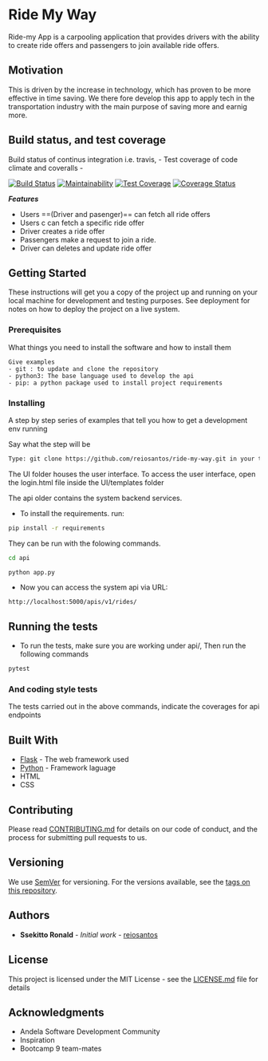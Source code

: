 # Ride My Way

Ride-my App is a carpooling application that provides drivers with the ability to create ride offers and passengers to join available ride offers.

## Motivation

This is driven by the increase in technology, which has proven to be more effective in time saving.
We there fore develop this app to apply tech in the transportation industry with the main purpose of saving more and earnig more.

## Build status, and test coverage

Build status of continus integration i.e. travis, -
Test coverage of code climate and coveralls -

[![Build Status](https://travis-ci.org/reiosantos/Ride-my-way.svg?branch=develop)](https://travis-ci.org/reiosantos/Ride-my-way)
[![Maintainability](https://api.codeclimate.com/v1/badges/3b09b9ffe616d7ba85e4/maintainability)](https://codeclimate.com/github/reiosantos/Ride-my-way/maintainability)
[![Test Coverage](https://api.codeclimate.com/v1/badges/3b09b9ffe616d7ba85e4/test_coverage)](https://codeclimate.com/github/reiosantos/Ride-my-way/test_coverage)
[![Coverage Status](https://coveralls.io/repos/github/reiosantos/Ride-my-way/badge.svg?branch=develop)](https://coveralls.io/github/reiosantos/Ride-my-way?branch=develop)



***Features***

 * Users ==(Driver and pasenger)== can fetch all ride offers
 * Users c can fetch a specific ride offer
 * Driver creates a ride offer
 * Passengers make a request to join a ride.
 * Driver can deletes and update ride offer

## Getting Started

These instructions will get you a copy of the project up and running on your local machine for development and testing purposes. See deployment for notes on how to deploy the project on a live system.

### Prerequisites

What things you need to install the software and how to install them

```
Give examples
- git : to update and clone the repository
- python3: The base language used to develop the api
- pip: a python package used to install project requirements
```

### Installing

A step by step series of examples that tell you how to get a development env running

Say what the step will be

```bash
Type: git clone https://github.com/reiosantos/ride-my-way.git in your terminal.
```
The UI folder houses the user interface. To access the user interface, open the login.html file inside the UI/templates folder


The api older contains the system backend services.

- To install the requirements. run:

```bash
pip install -r requirements
```

They can be run with the folowing commands.

```bash
cd api

python app.py
```

- Now you can access the system api via URL:

```http
http://localhost:5000/apis/v1/rides/
```

## Running the tests

- To run the tests, make sure you are working under api/, Then run the following commands

```bash
pytest
```

### And coding style tests

The tests carried out in the above commands, indicate the coverages for api endpoints


## Built With

* [Flask](http://flask.pocoo.org/docs/1.0/) - The web framework used
* [Python](https://www.python.org/) - Framework laguage
* HTML
* CSS

## Contributing

Please read [CONTRIBUTING.md](https://gist.github.com/PurpleBooth/b24679402957c63ec426) for details on our code of conduct, and the process for submitting pull requests to us.

## Versioning

We use [SemVer](http://semver.org/) for versioning. For the versions available, see the [tags on this repository](https://github.com/your/project/tags).

## Authors

* **Ssekitto Ronald** - *Initial work* - [reiosantos](https://github.com/reiosantos)

## License

This project is licensed under the MIT License - see the [LICENSE.md](LICENSE.md) file for details

## Acknowledgments

* Andela Software Development Community
* Inspiration
* Bootcamp 9 team-mates
